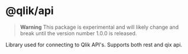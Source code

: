 # @qlik/api

> **Warning**
> This package is experimental and will likely change and break until the version number 1.0.0 is released.

Library used for connecting to Qlik API's. Supports both rest and qix api.
